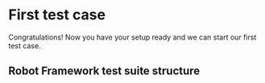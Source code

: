 # First test case

Congratulations! Now you have your setup ready and we can start our first test case.


## Robot Framework test suite structure
